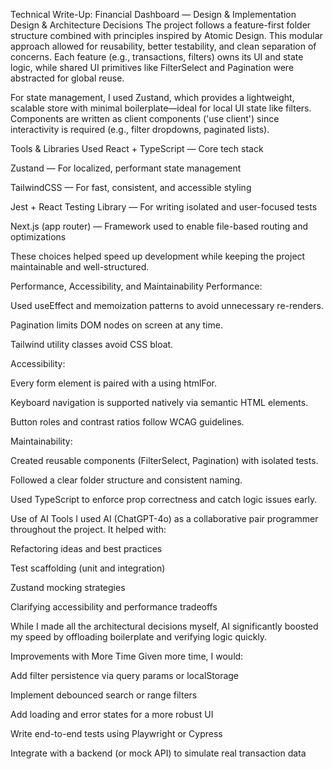 Technical Write-Up: Financial Dashboard — Design & Implementation
Design & Architecture Decisions
The project follows a feature-first folder structure combined with principles inspired by Atomic Design. This modular approach allowed for reusability, better testability, and clean separation of concerns. Each feature (e.g., transactions, filters) owns its UI and state logic, while shared UI primitives like FilterSelect and Pagination were abstracted for global reuse.

For state management, I used Zustand, which provides a lightweight, scalable store with minimal boilerplate—ideal for local UI state like filters. Components are written as client components ('use client') since interactivity is required (e.g., filter dropdowns, paginated lists).

Tools & Libraries Used
React + TypeScript — Core tech stack

Zustand — For localized, performant state management

TailwindCSS — For fast, consistent, and accessible styling

Jest + React Testing Library — For writing isolated and user-focused tests

Next.js (app router) — Framework used to enable file-based routing and optimizations

These choices helped speed up development while keeping the project maintainable and well-structured.

 Performance, Accessibility, and Maintainability
Performance:

Used useEffect and memoization patterns to avoid unnecessary re-renders.

Pagination limits DOM nodes on screen at any time.

Tailwind utility classes avoid CSS bloat.

Accessibility:

Every form element is paired with a <label> using htmlFor.

Keyboard navigation is supported natively via semantic HTML elements.

Button roles and contrast ratios follow WCAG guidelines.

Maintainability:

Created reusable components (FilterSelect, Pagination) with isolated tests.

Followed a clear folder structure and consistent naming.

Used TypeScript to enforce prop correctness and catch logic issues early.

Use of AI Tools
I used AI (ChatGPT-4o) as a collaborative pair programmer throughout the project. It helped with:

Refactoring ideas and best practices

Test scaffolding (unit and integration)

Zustand mocking strategies

Clarifying accessibility and performance tradeoffs

While I made all the architectural decisions myself, AI significantly boosted my speed by offloading boilerplate and verifying logic quickly.

Improvements with More Time
Given more time, I would:

Add filter persistence via query params or localStorage

Implement debounced search or range filters

Add loading and error states for a more robust UI

Write end-to-end tests using Playwright or Cypress

Integrate with a backend (or mock API) to simulate real transaction data